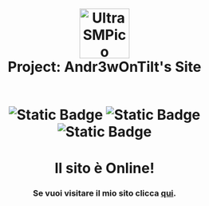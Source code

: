 <h1 align="center">
  <a><img src="https://pack.ultrasmp.org/assets/ultrasmp/sprites/lp-icon.png" alt="UltraSMPico" width="100"></a>
  <br>
  Project: Andr3wOnTilt's Site
  <br>
  <br>
  
  ![Static Badge](https://img.shields.io/badge/HTML/CSS-a?style=for-the-badge&label=%3C%2F%3E&color=%23ffd000) 
  ![Static Badge](https://img.shields.io/badge/Release-a?style=for-the-badge&label=status&color=%2363ad02)
  ![Static Badge](https://img.shields.io/badge/1.3-a?style=for-the-badge&label=Versione&color=%2363ad02)

</h1>

<h1 align="center">Il sito è Online!</h4>
<h4 align="center"></h5>
<h3 align="center">Se vuoi visitare il mio sito clicca <a href="https://pack.ultrasmp.org/download">qui</a>.</h4>

<br>
